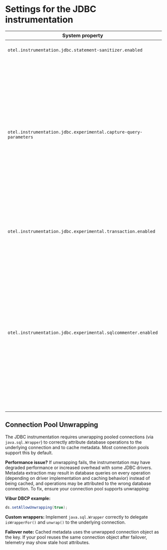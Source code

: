 # Settings for the JDBC instrumentation

| System property                                                   | Type    | Default | Description                                                                                                                                                                                                                                                                                                                                  |
|-------------------------------------------------------------------|---------|---------|----------------------------------------------------------------------------------------------------------------------------------------------------------------------------------------------------------------------------------------------------------------------------------------------------------------------------------------------|
| `otel.instrumentation.jdbc.statement-sanitizer.enabled`           | Boolean | `true`  | Enables the DB statement sanitization.                                                                                                                                                                                                                                                                                                       |
| `otel.instrumentation.jdbc.experimental.capture-query-parameters` | Boolean | `false` | Enable the capture of query parameters as span attributes. Enabling this option disables the statement sanitization. <p>WARNING: captured query parameters may contain sensitive information such as passwords, personally identifiable information or protected health info.                                                                |
| `otel.instrumentation.jdbc.experimental.transaction.enabled`      | Boolean | `false` | Enables experimental instrumentation to create spans for COMMIT and ROLLBACK operations.                                                                                                                                                                                                                                                     |
| `otel.instrumentation.jdbc.experimental.sqlcommenter.enabled`     | Boolean | `false` | Enables augmenting queries with a comment containing the tracing information. See [sqlcommenter](https://google.github.io/sqlcommenter/) for more info. WARNING: augmenting queries with tracing context will make query texts unique, which may have adverse impact on database performance. Consult with database experts before enabling. |

## Connection Pool Unwrapping

The JDBC instrumentation requires unwrapping pooled connections (via `java.sql.Wrapper`) to
correctly attribute database operations to the underlying connection and to cache metadata. Most
connection pools support this by default.

**Performance issue?** If unwrapping fails, the instrumentation may have degraded performance or
increased overhead with some JDBC drivers. Metadata extraction may result in database queries on
every operation (depending on driver implementation and caching behavior) instead of being cached,
and operations may be attributed to the wrong database connection. To fix, ensure your connection
pool supports unwrapping:

**Vibur DBCP example:**
```java
ds.setAllowUnwrapping(true);
```

**Custom wrappers:** Implement `java.sql.Wrapper` correctly to delegate `isWrapperFor()` and
`unwrap()` to the underlying connection.

**Failover note:** Cached metadata uses the unwrapped connection object as the key. If your pool
reuses the same connection object after failover, telemetry may show stale host attributes.
